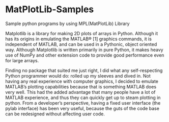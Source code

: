 # MatPlotLib-Samples
Sample python programs by using MPL(MatPlotLib) Library

Matplotlib is a library for making 2D plots of arrays in Python. Although it has its origins in emulating the MATLAB® [1] graphics commands, it is independent of MATLAB, and can be used in a Pythonic, object oriented way. Although Matplotlib is written primarily in pure Python, it makes heavy use of NumPy and other extension code to provide good performance even for large arrays.

Finding no package that suited me just right, I did what any self-respecting Python programmer would do: rolled up my sleeves and dived in. Not having any real experience with computer graphics, I decided to emulate MATLAB’s plotting capabilities because that is something MATLAB does very well. This had the added advantage that many people have a lot of MATLAB experience, and thus they can quickly get up to steam plotting in python. From a developer’s perspective, having a fixed user interface (the pylab interface) has been very useful, because the guts of the code base can be redesigned without affecting user code.

